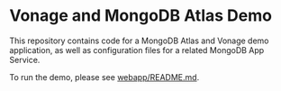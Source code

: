 # Vonage and MongoDB Atlas Demo

This repository contains code for a MongoDB Atlas and Vonage demo application, as well as configuration files for a related MongoDB App Service.

To run the demo, please see [webapp/README.md](webapp/README.md).